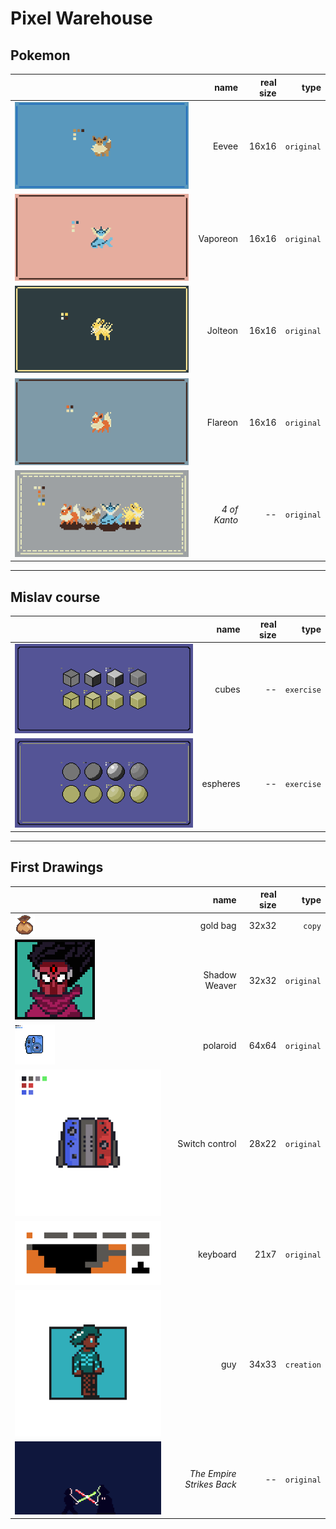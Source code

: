# Pixel Warehouse

## Pokemon

|                                               |         name | real size |       type |
| :-------------------------------------------- | -----------: | --------: | ---------: |
| ![](pokemon/eevee/eevee-export.png)           |        Eevee |     16x16 | `original` |
| ![](pokemon/vaporeon/vaporeon-export.png)     |     Vaporeon |     16x16 | `original` |
| ![](pokemon/jolteon/jolteon-export.png)       |      Jolteon |     16x16 | `original` |
| ![](pokemon/flareon/flareon-export.png)       |      Flareon |     16x16 | `original` |
| ![](pokemon/4-of-kanto/4-of-kanto-export.png) | _4 of Kanto_ |        -- | `original` |

***

## Mislav course

|                                                       |     name | real size |       type |
| :---------------------------------------------------- | -------: | --------: | ---------: |
| ![](mislav-course/1-cubos/ejercicio-curso-export.png) |    cubes |        -- | `exercise` |
| ![](mislav-course/2-esferas/ejercicio-esferas.png)    | espheres |        -- | `exercise` |

***

## First Drawings

|                                                       |                      name | real size |       type |
| :---------------------------------------------------- | ------------------------: | --------: | ---------: |
| ![](first-drawings/gold-bag/bolsa.png)                |                  gold bag |     32x32 |     `copy` |
| ![](first-drawings/shadow-weaver/shadow-weaver-3.png) |             Shadow Weaver |     32x32 | `original` |
| ![](first-drawings/polaroid/polaroid-export.png)      |                  polaroid |     64x64 | `original` |
| ![](first-drawings/switch-control/mando-t.gif)        |            Switch control |     28x22 | `original` |
| ![](first-drawings/keyboard/keyboard.gif)             |                  keyboard |      21x7 | `original` |
| ![](first-drawings/guy/guy.png)                       |                       guy |     34x33 | `creation` |
| ![](first-drawings/luke-vs-vader/luke-vs-vader.png)   | _The Empire Strikes Back_ |        -- | `original` |